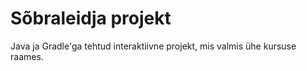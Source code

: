 # Sõbraleidja projekt
Java ja Gradle'ga tehtud interaktiivne projekt, mis valmis ühe kursuse raames.
